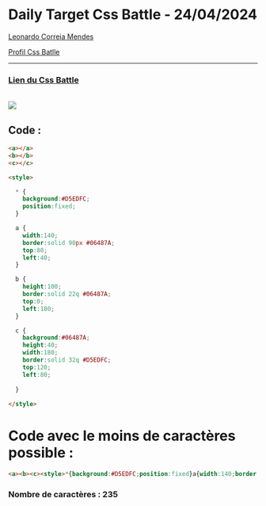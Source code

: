 # Daily Target Css Battle - 24/04/2024

[Leonardo Correia Mendes](https://github.com/leonardo-correiamendes)

[Profil Css Batlle](https://cssbattle.dev/player/PxahljaEJJesW2q41DyRFOpJIt73)

<hr>

### [Lien du Css Battle](https://cssbattle.dev/play/ciKQeVoSWoptAQvET8LL)
<br>

<img src="https://firebasestorage.googleapis.com/v0/b/cssbattleapp.appspot.com/o/user%2Fummd3POvEDfFyeFvVdOMG3OOrwE2%2Ftargets%2Ftarget_7eOtM5L.png?alt=media">

<br>

## Code : 
```html
<a></a>
<b></b>
<c></c>

<style>

  * {
    background:#D5EDFC;
    position:fixed;
  }

  a {
    width:140;
    border:solid 90px #06487A;
    top:80;
    left:40;
  }

  b {
    height:100;
    border:solid 22q #06487A;
    top:0;
    left:180;
  }

  c {
    background:#06487A;
    height:40;
    width:180;
    border:solid 32q #D5EDFC;
    top:120;
    left:80;
    
  }
  
</style>
```

# Code avec le moins de caractères possible : 

```html
<a><b><c><style>*{background:#D5EDFC;position:fixed}a{width:140;border:solid 96q#06487A;top:80;left:40}b{height:100;border:solid 22q#06487A;top:0;left:180}c{background:#06487A;height:40;width:180;border:solid 32q#D5EDFC;top:120;left:80
```

### Nombre de caractères : 235